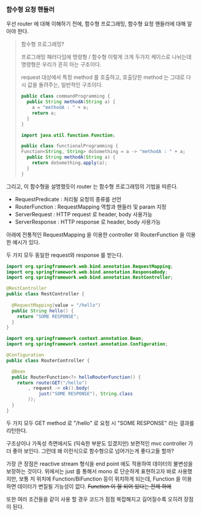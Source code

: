 ### 함수형 요청 핸들러

우선 router 에 대해 이해하기 전에, 함수형 프로그래밍, 함수형 요청 핸들러에 대해 알아야 한다.

> 함수형 프로그래밍?
> 
> 프로그래밍 패러다임에 명령형 / 함수형 이렇게 크게 두가지 케이스로 나뉘는데 명령형은 우리가 흔히 아는 구조이다.
> 
> request 대상에서 특정 method 를 호출하고, 호출당한 method 는 그대로 다시 값을 돌려주는, 일반적인 구조이다.
> 
> ```java
> public class commandProgramming {
>   public String methodA(String a) {
>     a = "methodA : " + a;
>     return a;
>   }
> }
> ```
> 
> ```java
> import java.util.function.Function;
> 
> public class functionalProgramming {
> Function<String, String> doSomething = a -> "methodA : " + a;
>   public String methodA(String a) {
>     return doSomething.apply(a);
>   }
> }
> ```

그리고, 이 함수형을 설명했듯이 router 는 함수형 프로그래밍의 기법을 따른다.

- RequestPredicate : 처리될 요청의 종류를 선언
- RouterFunction : RequestMapping 역할과 핸들러 및 param 지정
- ServerRequest : HTTP request 로 header, body 사용가능
- ServerResponse : HTTP response 로 header, body 사용가능

아래에 전통적인 RequestMapping 을 이용한 controller 와 RouterFunction 을 이용한 예시가 있다.

두 가지 모두 동일한 request와 response 를 받는다.

```java
import org.springframework.web.bind.annotation.RequestMapping;
import org.springframework.web.bind.annotation.ResponseBody;
import org.springframework.web.bind.annotation.RestController;

@RestController
public class RestController {
  
  @RequestMapping(value = "/hello")
  public String hello() {
    return "SOME RESPONSE";
  }
} 
```

```java
import org.springframework.context.annotation.Bean;
import org.springframework.context.annotation.Configuration;

@Configuration
public class RouterController {

  @Bean
  public RouterFunction<?> helloRouterFunction() {
    return route(GET("/hello")
        , request -> ok().body(
            just("SOME RESPONSE"), String.class
        ));
  }
}
```

두 가지 모두 GET method 로 "/hello" 로 요청 시 "SOME RESPONSE" 라는 결과를 리턴한다.

구조상이나 가독성 측면에서도 (익숙한 부분도 있겠지만) 보편적인 mvc controller 가 더 좋아 보인다.
그런데 왜 이런식으로 함수형으로 넘어가는게 좋다고들 할까?

가장 큰 장점은 reactive stream 형식을 end point 에도 적용하여 데이터의 불변성을 보장하는 것이다. 위에서는 just 를 통해서 mono 로 단순하게 표현하고자 바로 사용했지만,
보통 저 위치에 Function/BiFunction 등이 위치하게 되는데, Function 을 이용하면 데이터가 변질될 가능성이 없다. ~~Function 이 잘 되어 있다는 전제 하에~~

또한 여러 조건들을 같이 사용 할 경우 코드가 점점 복잡해지고 길어질수록 오히려 장점이 된다.

